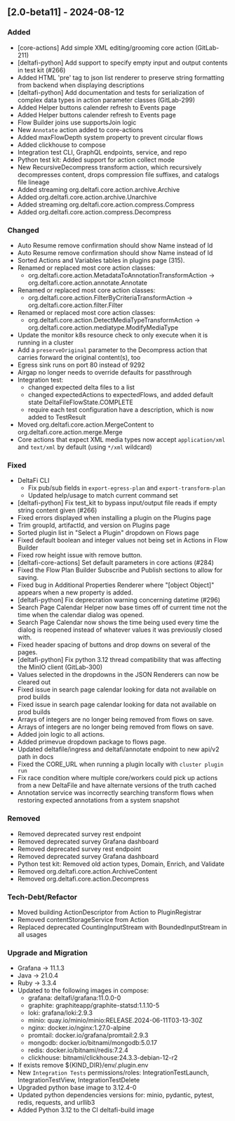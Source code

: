 ## [2.0-beta11] - 2024-08-12

### Added
- [core-actions] Add simple XML editing/grooming core action (GitLab-211)
- [deltafi-python] Add support to specify empty input and output contents in test kit (#266)
- Added HTML 'pre' tag to json list renderer to preserve string formatting from backend when displaying descriptions 
- [deltafi-python] Add documentation and tests for serialization of complex data types in action parameter classes (GitLab-299)
- Added Helper buttons calender refresh to Events page 
- Added Helper buttons calender refresh to Events page 
- Flow Builder joins use supportsJoin logic 
- New `Annotate` action added to core-actions
- Added maxFlowDepth system property to prevent circular flows
- Added clickhouse to compose
- Integration test CLI, GraphQL endpoints, service, and repo
- Python test kit: Added support for action collect mode
- New RecursiveDecompress transform action, which recursively decompresses content, drops compression file suffixes, and catalogs file lineage
- Added streaming org.deltafi.core.action.archive.Archive
- Added org.deltafi.core.action.archive.Unarchive
- Added streaming org.deltafi.core.action.compress.Compress
- Added org.deltafi.core.action.compress.Decompress

### Changed
- Auto Resume remove confirmation should show Name instead of Id 
- Auto Resume remove confirmation should show Name instead of Id 
- Sorted Actions and Variables tables in plugins page (315). 
- Renamed or replaced most core action classes:
    - org.deltafi.core.action.MetadataToAnnotationTransformAction -> org.deltafi.core.action.annotate.Annotate
- Renamed or replaced most core action classes:
    - org.deltafi.core.action.FilterByCriteriaTransformAction -> org.deltafi.core.action.filter.Filter
- Renamed or replaced most core action classes:
    - org.deltafi.core.action.DetectMediaTypeTransformAction -> org.deltafi.core.action.mediatype.ModifyMediaType
- Update the monitor k8s resource check to only execute when it is running in a cluster
- Add a `preserveOriginal` parameter to the Decompress action that carries forward the original content(s), too
- Egress sink runs on port 80 instead of 9292
- Airgap no longer needs to override defaults for passthrough
- Integration test:
  - changed expected delta files to a list
  - changed expectedActions to expectedFlows, and added default state DeltaFileFlowState.COMPLETE
  - require each test configuration have a description, which is now added to TestResult
- Moved org.deltafi.core.action.MergeContent to org.deltafi.core.action.merge.Merge
- Core actions that expect XML media types now accept `application/xml` and `text/xml` by default (using `*/xml` wildcard)

### Fixed
- DeltaFi CLI
  - Fix pub/sub fields in `export-egress-plan` and `export-transform-plan`
  - Updated help/usage to match current command set
- [deltafi-python] Fix test_kit to bypass input/output file reads if empty string content given (#266)
- Fixed errors displayed when installing a plugin on the Plugins page
- Trim groupId, artifactId, and version on Plugins page
- Sorted plugin list in "Select a Plugin" dropdown on Flows page
- Fixed default boolean and integer values not being set in Actions in Flow Builder 
- Fixed row height issue with remove button. 
- [deltafi-core-actions] Set default parameters in core actions (#284)
- Fixed the Flow Plan Builder Subscribe and Publish sections to allow for saving. 
- Fixed bug in Additional Properties Renderer where "[object Object]" appears when a new property is added. 
- [deltafi-python] Fix deprecration warning concerning datetime (#296)
- Search Page Calendar Helper now base times off of current time not the time when the calendar dialog was opened.
- Search Page Calendar now shows the time being used every time the dialog is reopened instead of whatever values it was previously closed with.
- Fixed header spacing of buttons and drop downs on several of the pages.
- [deltafi-python] Fix python 3.12 thread compatibility that was affecting the MinIO client (GitLab-300)
- Values selected in the dropdowns in the JSON Renderers can now be cleared out
- Fixed issue in search page calendar looking for data not available on prod builds
- Fixed issue in search page calendar looking for data not available on prod builds 
- Arrays of integers are no longer being removed from flows on save. 
- Arrays of integers are no longer being removed from flows on save.
- Added join logic to all actions.
- Added primevue dropdown package to flows page.  
- Updated deltafile/ingress and deltafi/annotate endpoint to new api/v2 path in docs
- Fixed the CORE_URL when running a plugin locally with `cluster plugin run`
- Fix race condition where multiple core/workers could pick up actions from a new DeltaFile and have alternate versions of the truth cached
- Annotation service was incorrectly searching transform flows when restoring expected annotations from a system snapshot

### Removed
- Removed deprecated survey rest endpoint
- Removed deprecated survey Grafana dashboard
- Removed deprecated survey rest endpoint
- Removed deprecated survey Grafana dashboard
- Python test kit: Removed old action types, Domain, Enrich, and Validate
- Removed org.deltafi.core.action.ArchiveContent
- Removed org.deltafi.core.action.Decompress

### Tech-Debt/Refactor
- Moved building ActionDescriptor from Action to PluginRegistrar
- Removed contentStorageService from Action
- Replaced deprecated CountingInputStream with BoundedInputStream in all usages

### Upgrade and Migration
- Grafana -> 11.1.3
- Java -> 21.0.4
- Ruby -> 3.3.4
- Updated to the following images in compose:
    - grafana: deltafi/grafana:11.0.0-0
    - graphite: graphiteapp/graphite-statsd:1.1.10-5
    - loki: grafana/loki:2.9.3
    - minio: quay.io/minio/minio:RELEASE.2024-06-11T03-13-30Z
    - nginx: docker.io/nginx:1.27.0-alpine
    - promtail: docker.io/grafana/promtail:2.9.3
    - mongodb: docker.io/bitnami/mongodb:5.0.17
    - redis: docker.io/bitnami/redis:7.2.4 
    - clickhouse: bitnami/clickhouse:24.3.3-debian-12-r2
- If exists remove ${KIND_DIR}/env/.plugin.env
- New `Integration Tests` permissions/roles: IntegrationTestLaunch, IntegrationTestView, IntegrationTestDelete
- Upgraded python base image to 3.12.4-0
- Updated python dependencies versions for: minio, pydantic, pytest, redis, requests, and urllib3
- Added Python 3.12 to the CI deltafi-build image

